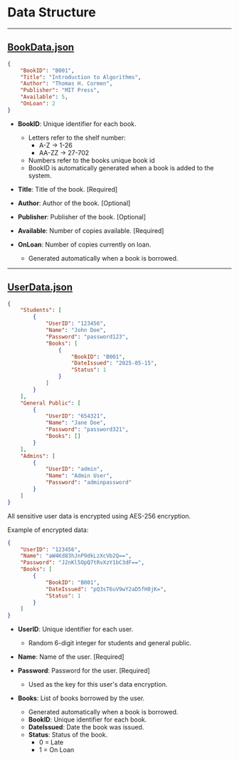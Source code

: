 # Data Structure

---
## [BookData.json](BookData.json)

```json
{
    "BookID": "B001",
    "Title": "Introduction to Algorithms",
    "Author": "Thomas H. Cormen",
    "Publisher": "MIT Press",
    "Available": 5,
    "OnLoan": 2
}
```
- **BookID**: Unique identifier for each book.
  - Letters refer to the shelf number:
    - A-Z → 1-26
    - AA-ZZ → 27-702
  - Numbers refer to the books unique book id
  - BookID is automatically generated when a book is added to the system.

- **Title**: Title of the book. [Required]
- **Author**: Author of the book. [Optional]
- **Publisher**: Publisher of the book. [Optional]
- **Available**: Number of copies available. [Required]
- **OnLoan**: Number of copies currently on loan.
  - Generated automatically when a book is borrowed.

---
## [UserData.json](UserData.json)

```json
{
    "Students": [
        {
            "UserID": "123456",
            "Name": "John Doe",
            "Password": "password123",
            "Books": [
                {
                    "BookID": "B001",
                    "DateIssued": "2025-05-15",
                    "Status": 1
                }
            ]
        }
    ],
    "General Public": [
        {
            "UserID": "654321",
            "Name": "Jane Doe",
            "Password": "password321",
            "Books": []
        }
    ],
    "Admins": [
        {
            "UserID": "admin",
            "Name": "Admin User",
            "Password": "adminpassword"
        }
    ]
}
```
All sensitive user data is encrypted using AES-256 encryption.

Example of encrypted data:
```json
{
    "UserID": "123456",
    "Name": "aW4Kd83hJnP9dkLzXcVb2Q==",
    "Password": "J2nKl5OpQ7tRvXzY1bC3dF==",
    "Books": [
        {
            "BookID": "B001",
            "DateIssued": "pQ3sT6uV9wY2aD5fH8jK=",
            "Status": 1
        }
    ]
}
```

- **UserID**: Unique identifier for each user.
    - Random 6-digit integer for students and general public.

- **Name**: Name of the user. [Required]
- **Password**: Password for the user. [Required]
  - Used as the key for this user's data encryption.
- **Books**: List of books borrowed by the user.  
  - Generated automatically when a book is borrowed.
  - **BookID**: Unique identifier for each book.
  - **DateIssued**: Date the book was issued.
  - **Status**: Status of the book.
    - 0 = Late
    - 1 = On Loan